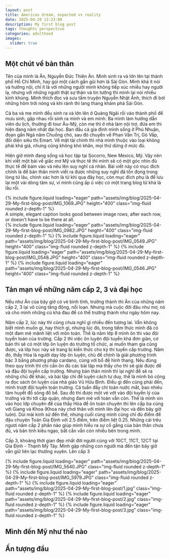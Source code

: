 ```yaml
---
layout: post
title: American dream, expected vs reality
date: 2025-04-29 12:23:00
description: My first blog post
tags: thoughts perspective
categories: adulthood
images:
  slider: true
---
```

## Một chút về bản thân
Tên của mình là Ân, Nguyễn Đức Thiên Ân. Mình sinh ra và lớn lên tại thành phố Hồ Chí Minh, hay gọi một cách gần gũi hơn là Sài Gòn. Mình khá ít nói và hướng nội, chí ít là với những người mình không tiếp xúc nhiều hay người lạ, nhưng với những người thật sự thân và tin tưởng thì mình lại nói nhiều kinh khủng. Mình thích đọc và sưu tầm truyện Nguyễn Nhật Ánh, thích đi bơi những hôm trời nóng và khi rảnh thì lang thang khám phá Sài Gòn.

Cả ba và mẹ mình đều sinh ra và lớn lên ở Quảng Ngãi rồi vào thành phố để mưu sinh, gặp nhau rồi sinh ra mình và em mình. Ba mình làm hướng dẫn viên du lịch, thường đi tour Âu-Mỹ, còn mẹ thì ở nhà làm nội trợ, đứa em thì hiện đang năm nhất đại học. Ban đầu cả gia đình mình sống ở Phú Nhuận, đoạn gần Ngã năm Chuồng chó, sau đó chuyển về Phan Văn Trị, Gò Vấp, đối diện siêu thị Emart. Về mặt tài chính thì nhà mình thuộc vào loại không phải khá giả, nhưng cũng không khó khăn, mọi thứ dừng ở mức đủ.

Hiện giờ mình đang sống và học tập tại Socorro, New Mexico, Mỹ. Vậy nên khi viết một bài về giấc mơ Mỹ và thực tế thì mình sẽ có một góc nhìn đủ thực tế để bám vào và nêu lên suy nghĩ cá nhân. Bài viết này có mục đích chính là để bản thân mình viết ra được những suy nghĩ đã tồn đọng trong lòng từ lâu, chính xác hơn là từ khi qua đây học, còn mục đích phụ là để lưu lại một vài dòng tâm sự, vì mình cũng ấp ủ việc có một trang blog từ khá là lâu rồi.

<swiper-container keyboard="true" navigation="true" pagination="true" pagination-clickable="true" pagination-dynamic-bullets="true" rewind="true">
  <swiper-slide>{% include figure.liquid loading="eager" path="assets/img/blog/2025-04-29-My-first-blog-post/IMG_1069.JPG" height="400" class="img-fluid rounded z-depth-1" %}
  <div class="caption">
    A simple, elegant caption looks good between image rows, after each row, or doesn't have to be there at all.
  </div>
  </swiper-slide>
  <swiper-slide>{% include figure.liquid loading="eager" path="assets/img/blog/2025-04-29-My-first-blog-post/IMG_0982.JPG" height="400" class="img-fluid rounded z-depth-1" %}</swiper-slide>
  <swiper-slide>{% include figure.liquid loading="eager" path="assets/img/blog/2025-04-29-My-first-blog-post/IMG_0549.JPG" height="400" class="img-fluid rounded z-depth-1" %}</swiper-slide>
  <swiper-slide>{% include figure.liquid loading="eager" path="assets/img/blog/2025-04-29-My-first-blog-post/IMG_0548.JPG" height="400" class="img-fluid rounded z-depth-1" %}</swiper-slide>
  <swiper-slide>{% include figure.liquid loading="eager" path="assets/img/blog/2025-04-29-My-first-blog-post/IMG_0546.JPG" height="400" class="img-fluid rounded z-depth-1" %}</swiper-slide>
</swiper-container>

## Tản mạn về những năm cấp 2, 3 và đại học
Nếu như Ân của bây giờ có vẻ bình tĩnh, trưởng thành thì Ân của những năm cấp 2, 3 lại vô cùng tăng động, nổi loạn. Nhưng mà cuộc đời đâu như mơ, nó vả cho mình những cú khá đau để có thể trưởng thành như ngày hôm nay. 

Năm cấp 2, lúc này thì cũng chưa nghĩ gì nhiều đến tương lai. Vẫn không biết mình muốn gì, hay thích gì, nhưng lúc đó, trong tiềm thức mình đã có một đam mê mãnh liệt với môn toán. Thế là năm lớp 8 mình ôn thi vào đội tuyển toán của trường. Cấp 2 thì việc ôn luyện đội tuyển khá đơn giản, cơ bản thì sẽ có một lớp ôn luyện do trường tổ chức, ai muốn tham gia cũng được, và lớp học này sẽ trang bị kiến thức cho kỳ thi tuyển cấp trường. Năm đó, thầy Hòa là người dạy lớp ôn luyện, chủ đề chính là giải phương trình bậc 3 bằng phương pháp cardano, cùng với bổ đề hình thang. Nếu đúng theo quy trình thì chỉ cần ôn đủ các bài tập mà thầy cho thì sẽ giải được đề và đậu đội tuyển cấp trường. Nhưng bản thân mình thì lại nghĩ đề sẽ ra những chủ đề khác, và bài tập chỉ để luyện cách tư duy, thế là mình bỏ công ra đọc sách ôn luyện của nhà giáo Vũ Hữu Bình. Điều gì đến cũng phải đến, mình trượt đội tuyển toán trường. Cả tuần đấy chỉ toàn nước mắt, bao nhiêu tâm huyết đổ sông đổ bể. Sau đó thi được một vé vớt vào đội tuyển lý của trường và thi tới cấp quận, nhưng đam mê với toán vẫn còn. Thế là mình xin vào học lớp chuyên đề của thầy Hòa để ôn toán chuyên thi lên cấp ba cùng với Giang và Khoa (Khoa này chơi thân với mình lên đại học và đến bây giờ luôn). Dùi mài kinh sử đến thế, nhưng cuối cùng mình cũng chỉ đủ điểm để đậu chuyên Toán Gia Định với 2.5 điểm, trên điểm liệt 0.25. Những cái trêu ngươi năm cấp 2 phần nào giúp mình hiểu ra sự cố gắng của bản thân chưa đủ, và bản tính kiêu ngạo, bất cần vẫn còn nhiều bên trong mình.

Cấp 3, khoảng thời gian đẹp nhất đời người cùng với 10CT, 11CT, 12CT tại Gia Định - Thạnh Mỹ Tây. Mình gặp những con người mà đến tận bây giờ vẫn giữ liên lạc thường xuyên. Lên cấp 3 

<swiper-container keyboard="true" navigation="true" pagination="true" pagination-clickable="true" pagination-dynamic-bullets="true" rewind="true">
  <swiper-slide>{% include figure.liquid loading="eager" path="assets/img/blog/2025-04-29-My-first-blog-post/IMG_5640.JPG" class="img-fluid rounded z-depth-1" %}</swiper-slide>
  <swiper-slide>{% include figure.liquid loading="eager" path="assets/img/blog/2025-04-29-My-first-blog-post/IMG_5979.JPG" class="img-fluid rounded z-depth-1" %}</swiper-slide>
  <swiper-slide>{% include figure.liquid loading="eager" path="assets/img/blog/2025-04-29-My-first-blog-post/1.jpg" class="img-fluid rounded z-depth-1" %}</swiper-slide>
  <swiper-slide>{% include figure.liquid loading="eager" path="assets/img/blog/2025-04-29-My-first-blog-post/2.jpg" class="img-fluid rounded z-depth-1" %}</swiper-slide>
  <swiper-slide>{% include figure.liquid loading="eager" path="assets/img/blog/2025-04-29-My-first-blog-post/3.jpg" class="img-fluid rounded z-depth-1" %}</swiper-slide>
</swiper-container>

## Mình đến Mỹ như thế nào

## Ấn tượng đầu

